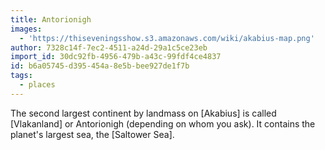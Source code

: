 ```yaml
---
title: Antorionigh
images:
  - 'https://thiseveningsshow.s3.amazonaws.com/wiki/akabius-map.png'
author: 7328c14f-7ec2-4511-a24d-29a1c5ce23eb
import_id: 30dc92fb-4956-479b-a43c-99fdf4ce4837
id: b6a05745-d395-454a-8e5b-bee927de1f7b
tags:
  - places
---
```

The second largest continent by landmass on [Akabius] is called [Vlakanland] or Antorionigh (depending on whom you ask). It contains the planet's largest sea, the [Saltower Sea].
